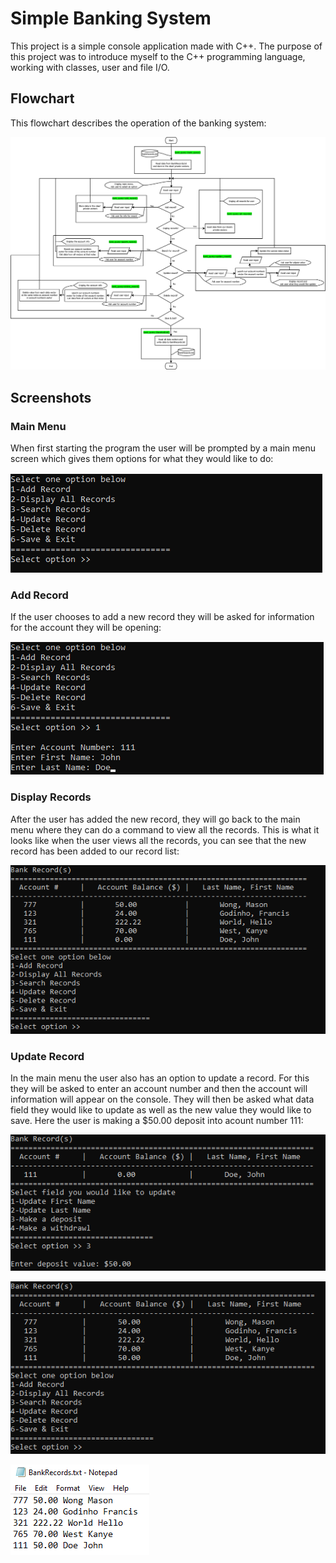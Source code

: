 # Simple Banking System
This project is a simple console application made with C++. The purpose of this project was to 
introduce myself to the C++ programming language, working with classes, user and file I/O.

## Flowchart
This flowchart describes the operation of the banking system:

![flowchart showcase](screenshots/flowchart.png)

## Screenshots

### Main Menu
When first starting the program the user will be prompted by a main menu screen which gives them options for what they would like
to do:

![flowchart showcase](screenshots/mainmenu.PNG)

### Add Record
If the user chooses to add a new record they will be asked for information for the account they will be opening:

![flowchart showcase](screenshots/newRecord.png)

### Display Records
After the user has added the new record, they will go back to the main menu where they can do a command to view all the records.
This is what it looks like when the user views all the records, you can see that the new record has been added to our record list:

![flowchart showcase](screenshots/allRecords.png)

### Update Record
In the main menu the user also has an option to update a record. For this they will be asked to enter an account number and then the account 
will information will appear on the console. They will then be asked what data field they would like to update as well as the new value they 
would like to save. Here the user is making a $50.00 deposit into acount number 111:

![flowchart showcase](screenshots/updateRecord.png)

![flowchart showcase](screenshots/recordsUpdated.png)

![flowchart showcase](screenshots/txtRecords.png)
